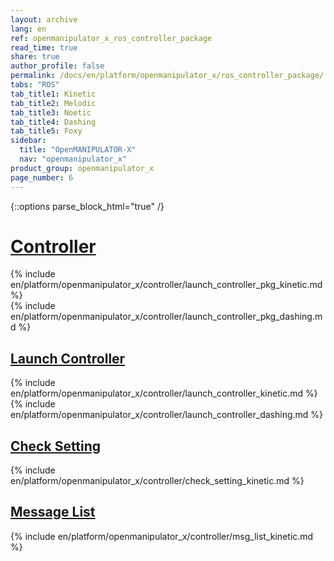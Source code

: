 ```yaml
---
layout: archive
lang: en
ref: openmanipulator_x_ros_controller_package
read_time: true
share: true
author_profile: false
permalink: /docs/en/platform/openmanipulator_x/ros_controller_package/
tabs: "ROS"
tab_title1: Kinetic
tab_title2: Melodic
tab_title3: Noetic
tab_title4: Dashing
tab_title5: Foxy
sidebar:
  title: "OpenMANIPULATOR-X"
  nav: "openmanipulator_x"
product_group: openmanipulator_x
page_number: 6
---
```


<div style="counter-reset: h1 4"></div>

{::options parse_block_html="true" /}

# [Controller](#controller)

<section data-id="{{ page.tab_title1 }}" class="tab_contents">
{% include en/platform/openmanipulator_x/controller/launch_controller_pkg_kinetic.md %}
</section>

<section data-id="{{ page.tab_title4 }}" class="tab_contents">
{% include en/platform/openmanipulator_x/controller/launch_controller_pkg_dashing.md %}
</section>

## [Launch Controller](#launch-controller)

<section data-id="{{ page.tab_title1 }}" class="tab_contents">
{% include en/platform/openmanipulator_x/controller/launch_controller_kinetic.md %}
</section>

<section data-id="{{ page.tab_title4 }}" class="tab_contents">
{% include en/platform/openmanipulator_x/controller/launch_controller_dashing.md %}
</section>

## [Check Setting](#check-setting)

<section data-id="{{ page.tab_title1 }}" class="tab_contents">
{% include en/platform/openmanipulator_x/controller/check_setting_kinetic.md %}
</section>

## [Message List](#message-list)

<section data-id="{{ page.tab_title1 }}" class="tab_contents">
{% include en/platform/openmanipulator_x/controller/msg_list_kinetic.md %}
</section>